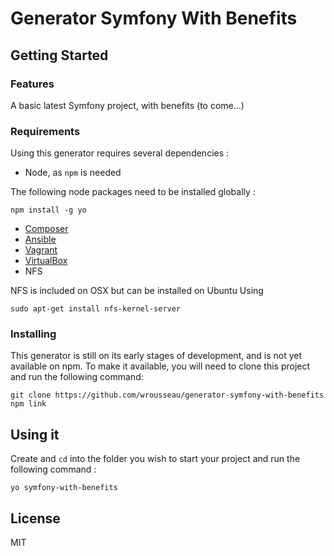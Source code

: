 # Generator Symfony With Benefits

## Getting Started

### Features

A basic latest Symfony project, with benefits (to come...)

### Requirements

Using this generator requires several dependencies :

* Node, as `npm` is needed

The following node packages need to be installed globally :

    npm install -g yo

* [Composer](https://getcomposer.org/download/)
* [Ansible](http://docs.ansible.com/intro_installation.html)
* [Vagrant](http://docs.vagrantup.com/v2/installation/)
* [VirtualBox](https://www.virtualbox.org/wiki/Downloads)
* NFS

NFS is included on OSX but can be installed on Ubuntu Using

    sudo apt-get install nfs-kernel-server

### Installing

This generator is still on its early stages of development, and is not yet available on npm.
To make it available, you will need to clone this project and run the following command:

    git clone https://github.com/wrousseau/generator-symfony-with-benefits
    npm link

## Using it

Create and `cd` into the folder you wish to start your project and run the following command :

    yo symfony-with-benefits

## License

MIT
